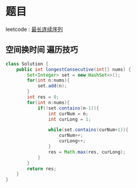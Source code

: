 # 题目
leetcode : [最长连续序列](https://leetcode-cn.com/problems/longest-consecutive-sequence/)

## 空间换时间 遍历技巧
```Java
class Solution {
    public int longestConsecutive(int[] nums) {
        Set<Integer> set = new HashSet<>();
        for(int n:nums){
            set.add(n);
        }
        int res = 0;
        for(int n:nums){
            if(!set.contains(n-1)){
                int curNum = n;
                int curLong = 1;

                while(set.contains(curNum+1)){
                    curNum++;
                    curLong++;
                }
                res = Math.max(res, curLong);
            }
        }
        return res;
    }
}
```
